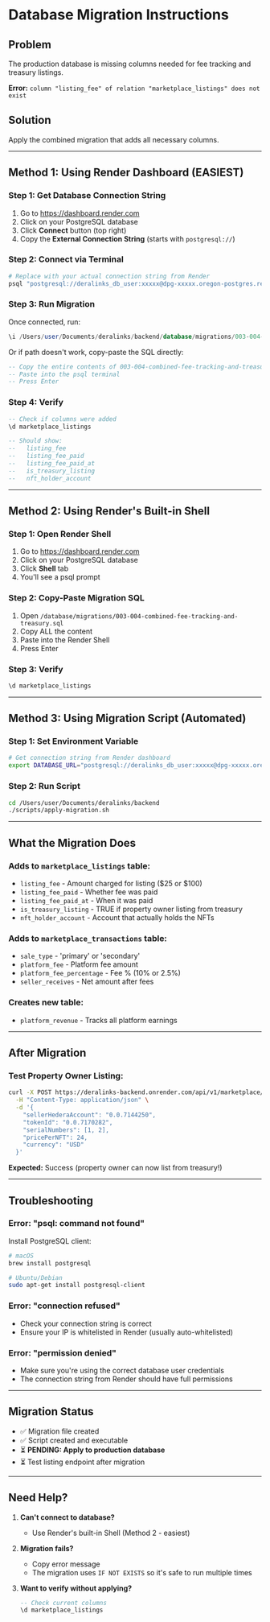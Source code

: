 # Database Migration Instructions

## Problem
The production database is missing columns needed for fee tracking and treasury listings.

**Error:** `column "listing_fee" of relation "marketplace_listings" does not exist`

## Solution
Apply the combined migration that adds all necessary columns.

---

## Method 1: Using Render Dashboard (EASIEST)

### Step 1: Get Database Connection String
1. Go to https://dashboard.render.com
2. Click on your PostgreSQL database
3. Click **Connect** button (top right)
4. Copy the **External Connection String** (starts with `postgresql://`)

### Step 2: Connect via Terminal
```bash
# Replace with your actual connection string from Render
psql "postgresql://deralinks_db_user:xxxxx@dpg-xxxxx.oregon-postgres.render.com/deralinks_db"
```

### Step 3: Run Migration
Once connected, run:
```sql
\i /Users/user/Documents/deralinks/backend/database/migrations/003-004-combined-fee-tracking-and-treasury.sql
```

Or if path doesn't work, copy-paste the SQL directly:
```sql
-- Copy the entire contents of 003-004-combined-fee-tracking-and-treasury.sql
-- Paste into the psql terminal
-- Press Enter
```

### Step 4: Verify
```sql
-- Check if columns were added
\d marketplace_listings

-- Should show:
--   listing_fee
--   listing_fee_paid
--   listing_fee_paid_at
--   is_treasury_listing
--   nft_holder_account
```

---

## Method 2: Using Render's Built-in Shell

### Step 1: Open Render Shell
1. Go to https://dashboard.render.com
2. Click on your PostgreSQL database
3. Click **Shell** tab
4. You'll see a psql prompt

### Step 2: Copy-Paste Migration SQL
1. Open `/database/migrations/003-004-combined-fee-tracking-and-treasury.sql`
2. Copy ALL the content
3. Paste into the Render Shell
4. Press Enter

### Step 3: Verify
```sql
\d marketplace_listings
```

---

## Method 3: Using Migration Script (Automated)

### Step 1: Set Environment Variable
```bash
# Get connection string from Render dashboard
export DATABASE_URL="postgresql://deralinks_db_user:xxxxx@dpg-xxxxx.oregon-postgres.render.com/deralinks_db"
```

### Step 2: Run Script
```bash
cd /Users/user/Documents/deralinks/backend
./scripts/apply-migration.sh
```

---

## What the Migration Does

### Adds to `marketplace_listings` table:
- `listing_fee` - Amount charged for listing ($25 or $100)
- `listing_fee_paid` - Whether fee was paid
- `listing_fee_paid_at` - When it was paid
- `is_treasury_listing` - TRUE if property owner listing from treasury
- `nft_holder_account` - Account that actually holds the NFTs

### Adds to `marketplace_transactions` table:
- `sale_type` - 'primary' or 'secondary'
- `platform_fee` - Platform fee amount
- `platform_fee_percentage` - Fee % (10% or 2.5%)
- `seller_receives` - Net amount after fees

### Creates new table:
- `platform_revenue` - Tracks all platform earnings

---

## After Migration

### Test Property Owner Listing:
```bash
curl -X POST https://deralinks-backend.onrender.com/api/v1/marketplace/list \
  -H "Content-Type: application/json" \
  -d '{
    "sellerHederaAccount": "0.0.7144250",
    "tokenId": "0.0.7170282",
    "serialNumbers": [1, 2],
    "pricePerNFT": 24,
    "currency": "USD"
  }'
```

**Expected:** Success (property owner can now list from treasury!)

---

## Troubleshooting

### Error: "psql: command not found"
Install PostgreSQL client:
```bash
# macOS
brew install postgresql

# Ubuntu/Debian
sudo apt-get install postgresql-client
```

### Error: "connection refused"
- Check your connection string is correct
- Ensure your IP is whitelisted in Render (usually auto-whitelisted)

### Error: "permission denied"
- Make sure you're using the correct database user credentials
- The connection string from Render should have full permissions

---

## Migration Status

- ✅ Migration file created
- ✅ Script created and executable
- ⏳ **PENDING: Apply to production database**
- ⏳ Test listing endpoint after migration

---

## Need Help?

1. **Can't connect to database?**
   - Use Render's built-in Shell (Method 2 - easiest)

2. **Migration fails?**
   - Copy error message
   - The migration uses `IF NOT EXISTS` so it's safe to run multiple times

3. **Want to verify without applying?**
   ```sql
   -- Check current columns
   \d marketplace_listings
   ```
